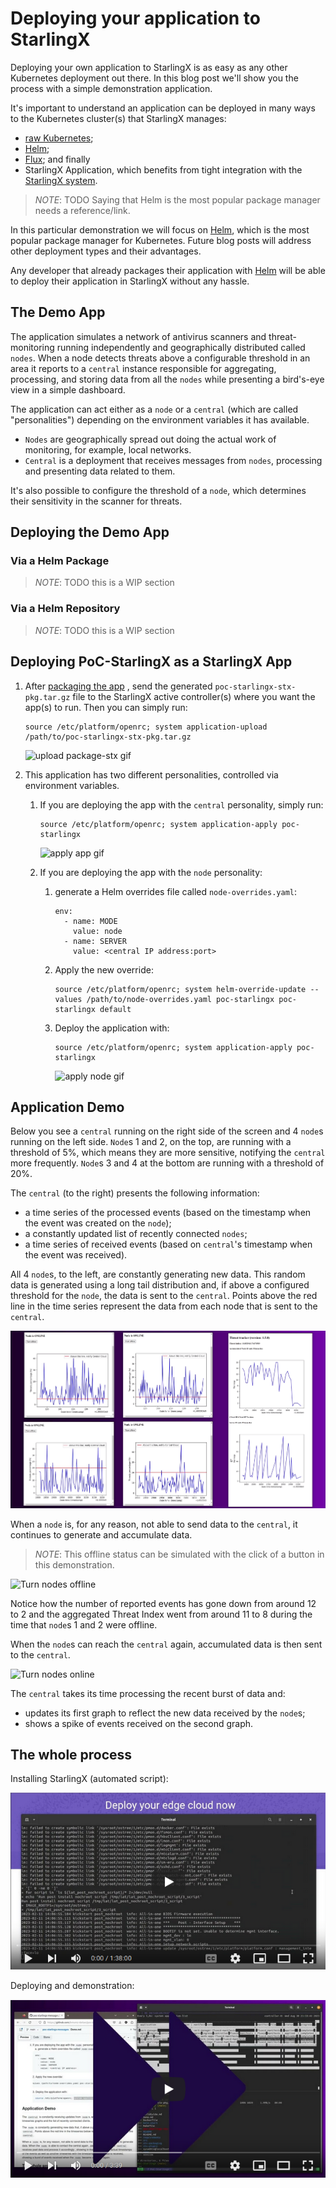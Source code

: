 # Deploying your application to StarlingX

Deploying your own application to StarlingX is as easy as any other Kubernetes
deployment out there. In this blog post we'll show you the process with a 
simple demonstration application.

It's important to understand an application can be deployed in many ways to
the Kubernetes cluster(s) that StarlingX manages:

- [raw Kubernetes](https://kubernetes.io/docs/tutorials/kubernetes-basics/deploy-app/deploy-intro/);
- [Helm](https://helm.sh/docs/intro/using_helm/#helm-install-installing-a-package);
- [Flux](https://fluxcd.io/); and finally
- StarlingX Application, which benefits from tight integration with the
  [StarlingX system](https://opendev.org/starlingx/config).

> _NOTE_: TODO Saying that Helm is the most popular package manager needs a reference/link.

In this particular demonstration we will focus on [Helm](https://helm.sh/),
which is the most popular package manager for Kubernetes. Future blog posts
will address other deployment types and their advantages.

Any developer that already packages their application with
[Helm](https://helm.sh/) will be able to deploy their application in
StarlingX without any hassle.

## The Demo App

The application simulates a network of antivirus scanners and threat-monitoring
running independently and geographically distributed called `nodes`. When a node
detects threats above a configurable threshold in an area it reports to a
`central` instance responsible for aggregating, processing, and storing data
from all the `nodes` while presenting a bird's-eye view in a simple dashboard.

The application can act either as a `node` or a `central` (which are called
"personalities") depending on the environment variables it has available.

- `Nodes` are geographically spread out doing the actual work of monitoring, for
example, local networks.
- `Central` is a deployment that receives messages from `nodes`, processing and
presenting data related to them.

It's also possible to configure the threshold of a `node`, which determines
their sensitivity in the scanner for threats.

## Deploying the Demo App

### Via a Helm Package

> _NOTE_: TODO this is a WIP section

### Via a Helm Repository

> _NOTE_: TODO this is a WIP section

## Deploying PoC-StarlingX as a StarlingX App

1. After [packaging the app](https://github.com/Danmcaires/StarlingX-App-Generator#deploy-an-application-as-a-starlingx-app)
, send the generated `poc-starlingx-stx-pkg.tar.gz` file to the StarlingX active controller(s)
where you want the app(s) to run. Then you can simply run:
   ```shell
   source /etc/platform/openrc; system application-upload /path/to/poc-starlingx-stx-pkg.tar.gz
   ```

   ![upload package-stx gif](README/upload-pkg.gif)

2. This application has two different personalities, controlled via
environment variables.
   1. If you are deploying the app with the `central` personality, simply run:
      ```shell
      source /etc/platform/openrc; system application-apply poc-starlingx
      ```

      ![apply app gif](README/apply-app.gif)
   2. If you are deploying the app with the `node` personality:

      1. generate a Helm overrides file called `node-overrides.yaml`:
         ```shell
         env:
           - name: MODE
             value: node
           - name: SERVER
             value: <central IP address:port>
         ```
         
      2. Apply the new override:
         ```shell
         source /etc/platform/openrc; system helm-override-update --values /path/to/node-overrides.yaml poc-starlingx poc-starlingx default
         ```
         
      3. Deploy the application with:
         ```shell
         source /etc/platform/openrc; system application-apply poc-starlingx
         ```

         ![apply node gif](README/apply-node.gif)

## Application Demo

[//]: # (TODO this whole text needs proofreading)

Below you see a `central` running on the right side of the screen and 4
`node`s running on the left side. `Node`s 1 and 2, on the top, are running with
a threshold of 5%, which means they are more sensitive, notifying the `central`
more frequently. `Node`s 3 and 4 at the bottom are running with a threshold of
20%.

The `central` (to the right) presents the following information:

- a time series of the processed events (based on the timestamp when the event
was created on the `node`);
- a constantly updated list of recently connected `nodes`;
- a time series of received events (based on `central`'s timestamp when the event
was received).

All 4 `node`s, to the left, are constantly generating new data. This random data
is generated using a long tail distribution and, if above a configured threshold
for the `node`, the data is sent to the `central`. Points above the red line in
the time series represent the data from each node that is sent to the `central`.

![Demo overview](README/demo_overview.png)

When a `node` is, for any reason, not able to send data to the `central`, it
continues to generate and accumulate data.

> _NOTE_: This offline status can be simulated with the click of a button in
this demonstration.

![Turn nodes offline](README/app-demo-part-turn-offline.gif)

Notice how the number of reported events has gone down from around 12 to 2 and
the aggregated Threat Index went from around 11 to 8 during the time that
`node`s 1 and 2 were offline.

When the `node`s can reach the `central` again, accumulated data
is then sent to the `central`.

![Turn nodes online](README/app-demo-part-turn-online.gif)

The `central` takes its time processing the recent burst of data and:

- updates its first graph to reflect the new data received by the `node`s;
- shows a spike of events received on the second graph.

## The whole process

Installing StarlingX (automated script):

[![Complete install](README/install_thumb.png)](https://www.youtube.com/watch?v=6z7EV17Emcw)

Deploying and demonstration:

[![Complete install](README/demo_thumb.png)](https://youtu.be/IvBomQANXlo)
